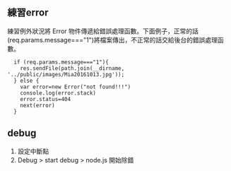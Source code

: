 ## 練習error

練習例外狀況將 Error 物件傳遞給錯誤處理函數。下面例子，正常的話(req.params.message==="1")將檔案傳出，不正常的話交給後台的錯誤處理函數。
```
  if (req.params.message==="1"){
    res.sendFile(path.join(__dirname, '../public/images/Mia20161013.jpg'));
  } else {
    var error=new Error("not found!!!")
    console.log(error.stack)
    error.status=404
    next(error)
  }

```

## debug

1. 設定中斷點
2. Debug > start debug > node.js 開始除錯